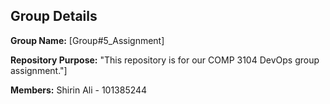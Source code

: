 ## Group Details

**Group Name:** [Group#5_Assignment]

**Repository Purpose:**  "This repository is for our COMP 3104 DevOps group assignment."]

**Members:**
Shirin Ali - 101385244

